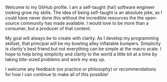 Welcome to my GitHub profile. I am a self-taught (ha!) software engineer looking grow my skills. The idea of being self-taught is an absolute joke, as I could have never done this without the incredible resources the the open-source community has made available. I would love to be more than a consumer, but a producer of that content. 


My goal will always be to create with clarity. As I develop my programming skillset, that principal will be my bowling alley inflatable bumpers. Simplicity is clarity's best friend but not everything can be simple at the macro scale. I hope to help bring simplicity and clarity to the world a little bit at a time by taking bite-sized problems and work my way up. 


I welcome any feedback (on practice or philosophy) or recommendations for how I can continue to make all of this possible!


<!--
**kevinlangmade/kevinlangmade** is a ✨ _special_ ✨ repository because its `README.md` (this file) appears on your GitHub profile.

Here are some ideas to get you started:

- 🔭 I’m currently working on ...
- 🌱 I’m currently learning ...
- 👯 I’m looking to collaborate on ...
- 🤔 I’m looking for help with ...
- 💬 Ask me about ...
- 📫 How to reach me: ...
- 😄 Pronouns: ...
- ⚡ Fun fact: ...
-->
